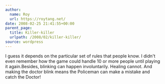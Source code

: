 ```yaml
---
author:
  name: Roy
  url: https://roytang.net/
date: 2008-02-25 21:41:55+00:00
parent_page:
  title: Killer-killer
  urlpath: /2008/02/killer-killer/
source: wordpress
---
```


I guess it depends on the particular set of rules that people know. I didn't  even remember how the game could handle 10 or more people until playing it  again.Besides, blinking can happen involuntarily. Healing cannot. And making the  doctor blink means the Policeman can make a mistake and catch the Doctor!
